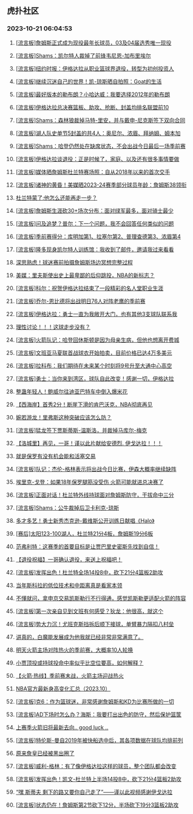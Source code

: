 ## 虎扑社区 
### 2023-10-21 06:04:53

1. [[流言板]詹姆斯正式成为现役最年长球员，03及04届选秀唯一现役](https://bbs.hupu.com/62562390.html)

2. [[流言板]Shams：凯尔特人裁掉了前锋韦尼恩-加布里埃尔](https://bbs.hupu.com/62562420.html)

3. [[流言板]纽约时报：伊格达拉从职业篮球界退役，转型为初创投资人](https://bbs.hupu.com/62561529.html)

4. [[流言板]继续沉迷自己的世界！凯-琼斯晒自拍照：Goat的生活](https://bbs.hupu.com/62562766.html)

5. [[流言板]最好版本的勒布朗？小哈达威：我要选择2012年的勒布朗](https://bbs.hupu.com/62562642.html)

6. [[流言板]伊格达拉总决赛篮板、助攻、抢断、封盖均排名联盟前10](https://bbs.hupu.com/62562539.html)

7. [[流言板]Shams：森林狼裁掉马特-里安，并与戴申-尼克斯签下双向合同](https://bbs.hupu.com/62563226.html)

8. [[流言板]湖人队史单节5封盖的共4人：奥尼尔、浓眉、拜纳姆、姆本加](https://bbs.hupu.com/62562785.html)

9. [[流言板]Shams：哈登仍然处在缺席状态，不会出战今日最后一场季前赛](https://bbs.hupu.com/62563482.html)

10. [[流言板]伊格达拉谈退役：正是时候了，家庭、以及还有很多事情要做](https://bbs.hupu.com/62563602.html)

11. [[流言板]媒体晒詹姆斯杜兰特赛场照：自从2018年以来的首次交手](https://bbs.hupu.com/62562531.html)

12. [[流言板]诸神的黄昏！美媒晒2023-24赛季部分球员年龄：詹姆斯38领衔](https://bbs.hupu.com/62561971.html)

13. [杜兰特蒙了:他怎么还能再走一步？](https://bbs.hupu.com/62561346.html)

14. [[流言板]詹姆斯生涯砍30+场次分布：面对绿军最多，面对骑士最少](https://bbs.hupu.com/62559681.html)

15. [[流言板]问及追梦？普尔：下一个问题，我不会回答任何类似的问题](https://bbs.hupu.com/62556580.html)

16. [[流言板]季前赛得分：库明加第1、拉塞尔第2、普理查德第3、浓眉第4](https://bbs.hupu.com/62562415.html)

17. [[流言板]隆多现身凯尔特人训练馆：我收到了邮件，邀请我过来看看](https://bbs.hupu.com/62563907.html)

18. [深思熟虑！球迷赛前拍摄詹姆斯场边冥想完整过程](https://bbs.hupu.com/62562467.html)

19. [美媒：里夫斯使出史上最卑鄙的后仰跳投，NBA的新标志？](https://bbs.hupu.com/62556240.html)

20. [[流言板]科尔：祝贺伊格达拉结束了一段精彩的名人堂职业生涯](https://bbs.hupu.com/62564061.html)

21. [[流言板]乔尔-恩比德将出战明日76人对阵老鹰的季前赛](https://bbs.hupu.com/62562619.html)

22. [[流言板]伊格达拉：勇士一直为我敞开大门，也有其他3支球队联系我](https://bbs.hupu.com/62563706.html)

23. [理性讨论！！！这球走步没有？](https://bbs.hupu.com/62557580.html)

24. [[流言板]火箭队记：哈登回休斯顿是因为母亲生病，但他也想离开费城](https://bbs.hupu.com/62555930.html)

25. [[流言板]文班亚马夏联首战球衣开始拍卖，目前价格已达4万多美元](https://bbs.hupu.com/62563196.html)

26. [[流言板]拉科布：我们期待在未来某个时刻将9号升至大通中心高空](https://bbs.hupu.com/62564047.html)

27. [[流言板]勇士：当你来到湾区，球队自此改变！感谢一切，伊格达拉](https://bbs.hupu.com/62564171.html)

28. [整蛊年轻人！鲍威尔往迪亚巴特车中倒入爆米花](https://bbs.hupu.com/62563668.html)

29. [【西海岸】首秀2分！断崖下滑的肯巴沃克，NBA彻底再见](https://bbs.hupu.com/62555424.html)

30. [婉若游龙！里弗斯这种突破应该怎么防？](https://bbs.hupu.com/62555183.html)

31. [[流言板]猛龙签下贾斯蒂斯-温斯洛，并裁掉马库尔-梅克](https://bbs.hupu.com/62563418.html)

32. [【洛城里】再见，一哥！谨以此片献给安德烈. 伊戈达拉！！！](https://bbs.hupu.com/62561732.html)

33. [就是保罗有没有机会能和活塞交易](https://bbs.hupu.com/62564001.html)

34. [[流言板]队记：杰伦-格林表示将出战今日比赛，伊森大概率继续缺阵](https://bbs.hupu.com/62563761.html)

35. [埃里克-戈登：如果18年保罗腿筋没受伤 火箭可能就进总决赛了](https://bbs.hupu.com/62563484.html)

36. [[流言板]正面对话！杜兰特外线持球面对詹姆斯防守，干拔命中三分](https://bbs.hupu.com/62552498.html)

37. [[流言板]Shams：公牛裁掉后卫卡利克-琼斯](https://bbs.hupu.com/62563875.html)

38. [多才多艺！勇士新秀杰克逊-戴维斯公开训练日献唱《Halo》](https://bbs.hupu.com/62554382.html)

39. [[赛后]太阳123-100湖人，杜兰特21分4板，詹姆斯19分6板](https://bbs.hupu.com/62553954.html)

40. [范弗利特：这赛季的首要目标是让贾巴里史密斯先找到自信！](https://bbs.hupu.com/62563470.html)

41. [【退役祝福】一哥确认退役，来送上祝福吧！](https://bbs.hupu.com/62561733.html)

42. [[流言板]发挥出色！杜兰特全场14投8中，砍下21分4篮板2助攻](https://bbs.hupu.com/62553984.html)

43. [当年斯科拉的低位技术和中距离真是看家本领](https://bbs.hupu.com/62552925.html)

44. [不懂就问，拿申京交易凯斯勒行不行得通，感觉凯斯勒更适配火箭的阵容](https://bbs.hupu.com/62563842.html)

45. [[流言板]第一次亲自见到文班有何感受？狄龙：他很高，就这个](https://bbs.hupu.com/62563738.html)

46. [[流言板]势大力沉！尤班克斯挡拆后顺下接球，单臂暴力隔扣八村垒](https://bbs.hupu.com/62553537.html)

47. [讲真的，白魔能发展成为他我就已经非常非常满意了。](https://bbs.hupu.com/62563865.html)

48. [明天火箭主场对阵热火的季前赛，大概率10人轮换](https://bbs.hupu.com/62563266.html)

49. [小贾顶投或持球投命中率似乎比空位要高，如何解释？](https://bbs.hupu.com/62563104.html)

50. [【火箭·热线】季前赛末战，火箭主场迎战热火](https://bbs.hupu.com/62563542.html)

51. [NBA官方最新身高变化汇总（2023.10）](https://bbs.hupu.com/62560770.html)

52. [[流言板]克6：作为篮球迷，非常感谢詹姆斯和KD为比赛所做的一切](https://bbs.hupu.com/62555341.html)

53. [[流言板]AD下场时怎么办？海斯：我要打出出色的防守，然后保护篮筐](https://bbs.hupu.com/62559437.html)

54. [上赛季火箭旧将最新去向.. good luck ..](https://bbs.hupu.com/62563500.html)

55. [[流言板]特伦斯-曼自2019年被快船选中后，其各项数据在球队均排前列](https://bbs.hupu.com/62562635.html)

56. [原来詹皇已经被黑出圈了](https://bbs.hupu.com/62562073.html)

57. [[流言板]威利-格林：有了像伊格达拉这样的球员，整个团队都会改变](https://bbs.hupu.com/62563638.html)

58. [[流言板]发挥出色！凯文-杜兰特上半场14投8中，砍下21分4篮板2助攻](https://bbs.hupu.com/62552684.html)

59. [“嘿 斯蒂夫 剩下的路又要你自己走了”——谨以此视频感谢伊戈达拉](https://bbs.hupu.com/62561932.html)

60. [[流言板]状态仍在！詹姆斯第2节砍下12分，半场砍下19分3篮板2助攻](https://bbs.hupu.com/62552714.html)

